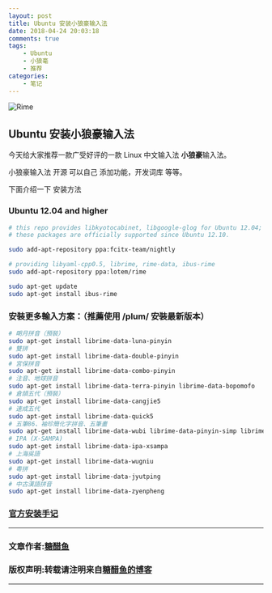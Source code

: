 ```yaml
---
layout: post
title: Ubuntu 安装小狼豪输入法
date: 2018-04-24 20:03:18
comments: true
tags:
    - Ubuntu
    - 小狼毫
    - 推荐
categories:
    - 笔记
---
```


![Rime](https://ws1.sinaimg.cn/large/006tNbRwly1fwbm3ygkcgj30sp0c43z8.jpg)

## Ubuntu 安装小狼豪输入法

<!-- more -->

今天给大家推荐一款广受好评的一款 Linux 中文输入法  **小狼豪**输入法。

小狼豪输入法 开源 可以自己 添加功能，开发词库 等等。

下面介绍一下 安装方法

### Ubuntu 12.04 and higher

```bash
# this repo provides libkyotocabinet, libgoogle-glog for Ubuntu 12.04;
# these packages are officially supported since Ubuntu 12.10. 

sudo add-apt-repository ppa:fcitx-team/nightly 

# providing libyaml-cpp0.5, librime, rime-data, ibus-rime 
sudo add-apt-repository ppa:lotem/rime

sudo apt-get update
sudo apt-get install ibus-rime
```

### 安裝更多輸入方案：（推薦使用 /plum/ 安裝最新版本）

```bash
# 朙月拼音（預裝） 
sudo apt-get install librime-data-luna-pinyin 
# 雙拼 
sudo apt-get install librime-data-double-pinyin 
# 宮保拼音 
sudo apt-get install librime-data-combo-pinyin 
# 注音、地球拼音 
sudo apt-get install librime-data-terra-pinyin librime-data-bopomofo 
# 倉頡五代（預裝） 
sudo apt-get install librime-data-cangjie5 
# 速成五代 
sudo apt-get install librime-data-quick5 
# 五筆86、袖珍簡化字拼音、五筆畫 
sudo apt-get install librime-data-wubi librime-data-pinyin-simp librime-data-stroke-simp 
# IPA (X-SAMPA) 
sudo apt-get install librime-data-ipa-xsampa 
# 上海吳語 
sudo apt-get install librime-data-wugniu 
# 粵拼 
sudo apt-get install librime-data-jyutping 
# 中古漢語拼音 
sudo apt-get install librime-data-zyenpheng
```

### [官方安装手记](https://github.com/rime/home/wiki/RimeWithIBus)


---
### 文章作者:[糖醋鱼](http://zzutcy.top)

### 版权声明:转载请注明来自[糖醋鱼的博客](http://zzutcy.top)
---